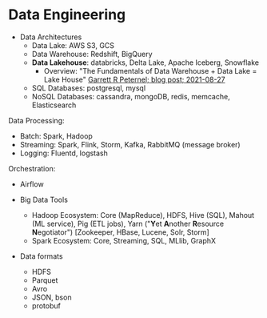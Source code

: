 # Data Engineering

- Data Architectures
  - Data Lake: AWS S3, GCS
  - Data Warehouse: Redshift, BigQuery
  - **Data Lakehouse**: databricks, Delta Lake, Apache Iceberg, Snowflake
    - Overview: "The Fundamentals of Data Warehouse + Data Lake = Lake House" [Garrett R Peternel; blog post; 2021-08-27](https://towardsdatascience.com/the-fundamentals-of-data-warehouse-data-lake-lake-house-ff640851c832)
  - SQL Databases: postgresql, mysql
  - NoSQL Databases: cassandra, mongoDB, redis, memcache, Elasticsearch

Data Processing:
  - Batch: Spark, Hadoop
  - Streaming: Spark, Flink, Storm, Kafka, RabbitMQ (message broker)
  - Logging: Fluentd, logstash
  
 Orchestration:
   - Airflow
 
 - Big Data Tools
   - Hadoop Ecosystem: Core (MapReduce), HDFS, Hive (SQL), Mahout (ML service), Pig (ETL jobs), Yarn ("**Y**et **A**nother **R**esource **N**egotiator") [Zookeeper, HBase, Lucene, Solr, Storm]
   - Spark Ecosystem: Core, Streaming, SQL, MLlib, GraphX
  
 - Data formats
   - HDFS
   - Parquet
   - Avro
   - JSON, bson
   - protobuf
